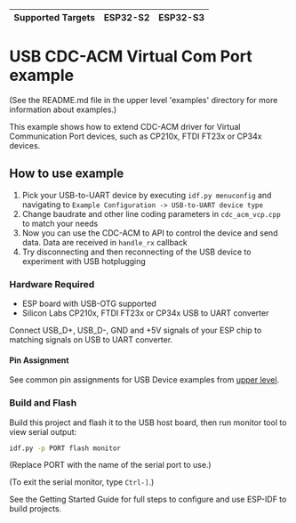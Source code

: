 | Supported Targets | ESP32-S2 | ESP32-S3 |
| ----------------- | -------- | -------- |

# USB CDC-ACM Virtual Com Port example

(See the README.md file in the upper level 'examples' directory for more information about examples.)

This example shows how to extend CDC-ACM driver for Virtual Communication Port devices,
such as CP210x, FTDI FT23x or CP34x devices.

## How to use example

1. Pick your USB-to-UART device by executing `idf.py menuconfig` and navigating to `Example Configuration -> USB-to-UART device type`
2. Change baudrate and other line coding parameters in `cdc_acm_vcp.cpp` to match your needs
3. Now you can use the CDC-ACM to API to control the device and send data. Data are received in `handle_rx` callback
4. Try disconnecting and then reconnecting of the USB device to experiment with USB hotplugging

### Hardware Required

* ESP board with USB-OTG supported
* Silicon Labs CP210x, FTDI FT23x or CP34x USB to UART converter

Connect USB_D+, USB_D-, GND and +5V signals of your ESP chip to matching signals on USB to UART converter.

#### Pin Assignment

See common pin assignments for USB Device examples from [upper level](../../../README.md#common-pin-assignments).

### Build and Flash

Build this project and flash it to the USB host board, then run monitor tool to view serial output:

```bash
idf.py -p PORT flash monitor
```

(Replace PORT with the name of the serial port to use.)

(To exit the serial monitor, type ``Ctrl-]``.)

See the Getting Started Guide for full steps to configure and use ESP-IDF to build projects.
